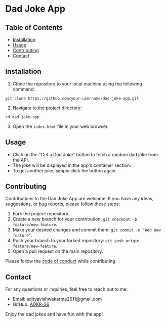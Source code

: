 
<body>
  <h1>Dad Joke App</h1>

  <h2>Table of Contents</h2>
  <ul>
    <li><a href="#installation">Installation</a></li>
    <li><a href="#usage">Usage</a></li>
    <li><a href="#contributing">Contributing</a></li>
    <li><a href="#contact">Contact</a></li>
  </ul>

  <h2>Installation</h2>
  <ol>
    <li>Clone the repository to your local machine using the following command:</li>
  </ol>
  <pre><code>git clone https://github.com/your-username/dad-joke-app.git</code></pre>
  <ol start="2">
    <li>Navigate to the project directory:</li>
  </ol>
  <pre><code>cd dad-joke-app</code></pre>
  <ol start="3">
    <li>Open the <code>index.html</code> file in your web browser.</li>
  </ol>

  <h2>Usage</h2>
  <ul>
    <li>Click on the "Get a Dad Joke" button to fetch a random dad joke from the API.</li>
    <li>The joke will be displayed in the app's container section.</li>
    <li>To get another joke, simply click the button again.</li>
  </ul>

  <h2>Contributing</h2>
  <p>Contributions to the Dad Joke App are welcome! If you have any ideas, suggestions, or bug reports, please follow these steps:</p>
  <ol>
    <li>Fork the project repository.</li>
    <li>Create a new branch for your contribution: <code>git checkout -b feature/new-feature</code>.</li>
    <li>Make your desired changes and commit them: <code>git commit -m "Add new feature"</code>.</li>
    <li>Push your branch to your forked repository: <code>git push origin feature/new-feature</code>.</li>
    <li>Open a pull request on the main repository.</li>
  </ol>
  <p>Please follow the <a href="CODE_OF_CONDUCT.md">code of conduct</a> while contributing.</p>

  <h2>Contact</h2>
  <p>For any questions or inquiries, feel free to reach out to me:</p>
  <ul>
    <li>Email: adityavishwakarma2011@gmail.com </li>
    <li>GitHub: <a href="https://github.com/ADKR-26">ADKR-26</a></li>
  </ul>

  <p>Enjoy the dad jokes and have fun with the app!</p>
</body>
